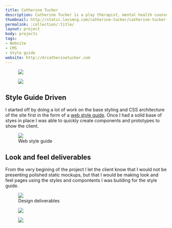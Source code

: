 ```yaml
---
title: Catherine Tucker
description: Catherine Tucker is a play therapist, mental health counselor who recently started offering series of play therapy workshops and consultation services. I worked with her to build a new website where she could manage promotion and information about her workshops and blog as she is working on an upcoming book.
thumbnail: http://static.levimcg.com/catherine-tucker/catherine-tucker-thumbnail
permalink: :collection/:title/
layout: project
body: projects
tags:
- Website
- CMS
- Style guide
website: http://drcatherinetucker.com
---
```

<div class="container">
    <div class="unit whole">
        <figure class="project-content__figure">
            <img
                src="http://static.levimcg.com/catherine-tucker/catherine-tucker-mobile--small.jpg"
                srcset="http://static.levimcg.com/catherine-tucker/catherine-tucker-mobile--medium.jpg 1200w,
                http://static.levimcg.com/catherine-tucker/catherine-tucker-mobile--large.jpg 2000w">
        </figure>
        <figure class="project-content__figure">
            <img
                src="http://static.levimcg.com/catherine-tucker/catherine-tucker-desktop-home--small.jpg"
                srcset="http://static.levimcg.com/catherine-tucker/catherine-tucker-desktop-home--medium.jpg 1200w,
                http://static.levimcg.com/catherine-tucker/catherine-tucker-desktop-home--large.jpg 2000w">
        </figure>
    </div>
</div>
<div class="container l-slice">
    <div class="unit one-third push">
        <aside class="callout">
            <h2 class="callout__heading">Style Guide Driven</h2>
            <p class="callout__text">I started off by doing a lot of work on the base styling and CSS architecture of the site first in the form of a <a href="http://drcatherinetucker.com/web-style-guide" target="_blank">web style guide</a>. Once I had a solid base of styes in place I was able to quickly create components and prototypes to show the client.</p>
        </aside>    
    </div>
    <div class="unit three-fifths pull">
        <figure class="project-content__figure">
            <img
                src="http://static.levimcg.com/catherine-tucker/catherine-tucker-style-guide--small.jpg"
                srcset="http://static.levimcg.com/catherine-tucker/catherine-tucker-style-guide--medium.jpg 1200w,
                http://static.levimcg.com/catherine-tucker/catherine-tucker-style-guide--large.jpg 2000w">
            <figcaption>Web style guide</figcaption>
        </figure>                
    </div>
</div>
<div class="container l-slice">
    <div class="unit one-third">
        <aside class="callout">
            <h2 class="callout__heading">Look and feel deliverables</h2>
            <p class="callout__text">From the very begining of the project I let the client know that I would not be presenting polished static mockups, but that I would be making look and feel pages using the styles and compontents I was building for the style guide.</p>
        </aside>    
    </div>
    <div class="unit three-fifths push">
        <figure class="project-content__figure">
            <img
                src="http://static.levimcg.com/catherine-tucker/catherine-tucker-look-and-feel--small.jpg"
                srcset="http://static.levimcg.com/catherine-tucker/catherine-tucker-look-and-feel--medium.jpg 1200w,
                http://static.levimcg.com/catherine-tucker/catherine-tucker-look-and-feel--large.jpg 2000w">
            <figcaption>Design deliverables</figcaption>
        </figure>     
    </div>
</div>
<div class="container">
    <div class="unit whole">
        <figure class="project-content__figure">
            <img
                src="http://static.levimcg.com/catherine-tucker/catherine-tucker-desktop-events--small.jpg"
                srcset="http://static.levimcg.com/catherine-tucker/catherine-tucker-desktop-events--medium.jpg 1200w,
                http://static.levimcg.com/catherine-tucker/catherine-tucker-desktop-events--large.jpg 2000w">
        </figure>
        <figure class="project-content__figure">
            <img
                src="http://static.levimcg.com/catherine-tucker/catherine-tucker-desktop-blog--small.jpg"
                srcset="http://static.levimcg.com/catherine-tucker/catherine-tucker-desktop-blog--medium.jpg 1200w,
                http://static.levimcg.com/catherine-tucker/catherine-tucker-desktop-blog--large.jpg 2000w">
        </figure> 
    </div>
</div>